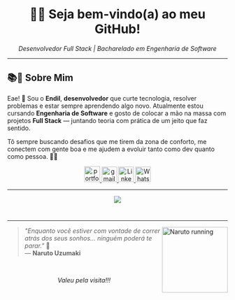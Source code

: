 

<h1 align="center"> 👩‍💻 Seja bem-vindo(a) ao meu GitHub! </h1> 
<p align="center"><i>Desenvolvedor Full Stack | Bacharelado em Engenharia de Software</i></p>

---

## 📚🚀 Sobre Mim


Eae! 👋
Sou o **Endil**, **desenvolvedor** que curte tecnologia, resolver problemas e estar sempre aprendendo algo novo.
Atualmente estou cursando **Engenharia de Software** e gosto de colocar a mão na massa com projetos **Full Stack** — juntando teoria com prática de um jeito que faz sentido.

Tô sempre buscando desafios que me tirem da zona de conforto, me conectem com gente boa e me ajudem a evoluir tanto como dev quanto como pessoa. 🚀✨

<div align="center">
  <a href="https://endil-portfolio.vercel.app/">
    <img src="https://img.shields.io/static/v1?message=Portfolio&logo=web&label=&color=6C63FF&logoColor=white&labelColor=&style=for-the-badge" height="36" alt="portfolio icon" />
  </a>
  <a href="mailto:endiligor2016@gmail.com">
    <img src="https://img.shields.io/static/v1?message=Gmail&logo=gmail&label=&color=FF6584&logoColor=white&labelColor=&style=for-the-badge" height="35" alt="gmail logo" />
  </a> 
  <a href="https://www.linkedin.com/in/endil-igor/">
    <img src="https://img.shields.io/static/v1?message=LinkedIn&logo=linkedin&label=&color=0077B5&logoColor=white&labelColor=&style=for-the-badge" height="35" alt="LinkedIn logo" />
  </a>
  <a href="https://wa.me/55516991719949">
    <img src="https://img.shields.io/static/v1?message=WhatsApp&logo=whatsapp&label=&color=25D366&logoColor=white&labelColor=&style=for-the-badge" height="35" alt="WhatsApp logo" />
  </a>
</div>

---

<div align="center">
  <img src="https://github-readme-stats.vercel.app/api/top-langs/?username=Nagiitoshi&layout=compact&langs_count=20&theme=tokyonight" />
 
</div>

<br>

###
---

<img align="right" src="https://media0.giphy.com/media/v1.Y2lkPTc5MGI3NjExdm5ldGlrdDR2dDlyaTI3eHpueGNsbTl5cTRoazJ2N2p2MTJ6ZHQ2ZCZlcD12MV9pbnRlcm5hbF9naWZfYnlfaWQmY3Q9Zw/AsuCf15CIj0Va/giphy.gif" width="150" alt="Naruto running" />

> _"Enquanto você estiver com vontade de correr atrás dos seus sonhos... ninguém poderá te parar."_ 🧡  
> — **Naruto Uzumaki**
<br>

<p align="center"><i>Valeu pela visita!!!</i></p>
